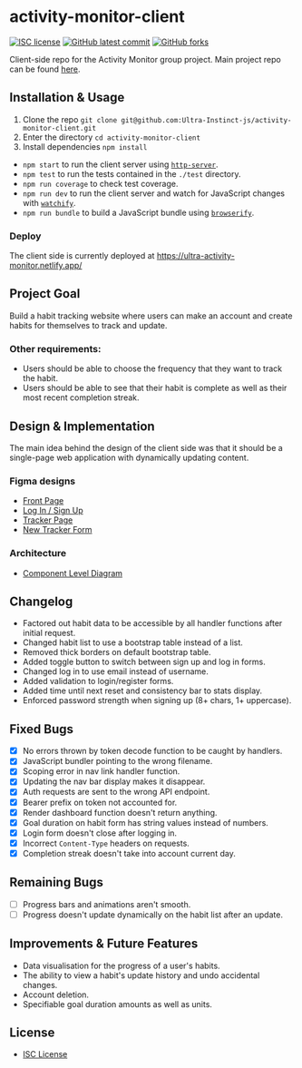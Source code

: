 # activity-monitor-client

<!-- badges -->
[![ISC license](https://img.shields.io/badge/License-ISC-blue.svg)](https://www.isc.org/licenses/)
[![GitHub latest commit](https://img.shields.io/github/last-commit/Ultra-Instinct-js/activity-monitor-client.svg)](https://github.com/Ultra-Instinct-js/activity-monitor-client/commit/)
[![GitHub forks](https://img.shields.io/github/forks/Ultra-Instinct-js/activity-monitor-client.svg)](https://github.com/Ultra-Instinct-js/activity-monitor-client)

Client-side repo for the Activity Monitor group project. Main project repo can be found [here](https://github.com/Ultra-Instinct-js/activity-monitor-main).

## Installation & Usage

1. Clone the repo `git clone git@github.com:Ultra-Instinct-js/activity-monitor-client.git`
2. Enter the directory `cd activity-monitor-client`
3. Install dependencies `npm install`
   
* `npm start` to run the client server using [`http-server`](https://www.npmjs.com/package/http-server).
* `npm test` to run the tests contained in the `./test` directory.
* `npm run coverage` to check test coverage.
* `npm run dev` to run the client server and watch for JavaScript changes with [`watchify`](https://github.com/browserify/watchify).
* `npm run bundle` to build a JavaScript bundle using [`browserify`](https://github.com/browserify/browserify).

### Deploy

The client side is currently deployed at https://ultra-activity-monitor.netlify.app/

## Project Goal

Build a habit tracking website where users can make an account and create habits for themselves to track and update.

### Other requirements:

* Users should be able to choose the frequency that they want to track the habit.
* Users should be able to see that their habit is complete as well as their most recent completion streak.

## Design & Implementation

The main idea behind the design of the client side was that it should be a single-page web application with dynamically updating content.

### Figma designs

* [Front Page](https://cdn.discordapp.com/attachments/583889254854295565/946046650344960090/unknown.png)
* [Log In / Sign Up](https://cdn.discordapp.com/attachments/583889254854295565/946044564274286592/unknown.png)
* [Tracker Page](https://media.discordapp.net/attachments/583889254854295565/946044816049963088/unknown.png)
* [New Tracker Form](https://cdn.discordapp.com/attachments/583889254854295565/946046129051676723/unknown.png)

### Architecture

* [Component Level Diagram](https://cdn.discordapp.com/attachments/941414409203486751/944315723361173544/unknown.png)

## Changelog

* Factored out habit data to be accessible by all handler functions after initial request.
* Changed habit list to use a bootstrap table instead of a list.
* Removed thick borders on default bootstrap table.
* Added toggle button to switch between sign up and log in forms.
* Changed log in to use email instead of username.
* Added validation to login/register forms.
* Added time until next reset and consistency bar to stats display.
* Enforced password strength when signing up (8+ chars, 1+ uppercase).

## Fixed Bugs

- [x] No errors thrown by token decode function to be caught by handlers.
- [x] JavaScript bundler pointing to the wrong filename.
- [x] Scoping error in nav link handler function.
- [x] Updating the nav bar display makes it disappear.
- [x] Auth requests are sent to the wrong API endpoint.
- [x] Bearer prefix on token not accounted for.
- [x] Render dashboard function doesn't return anything.
- [x] Goal duration on habit form has string values instead of numbers.
- [x] Login form doesn't close after logging in.
- [x] Incorrect `Content-Type` headers on requests.
- [x] Completion streak doesn't take into account current day.

## Remaining Bugs

- [ ] Progress bars and animations aren't smooth.
- [ ] Progress doesn't update dynamically on the habit list after an update.

## Improvements & Future Features

* Data visualisation for the progress of a user's habits.
* The ability to view a habit's update history and undo accidental changes.
* Account deletion.
* Specifiable goal duration amounts as well as units.

## License

* [ISC License](https://www.isc.org/licenses/)
